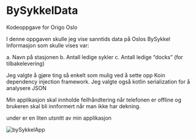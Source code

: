 # BySykkelData

Kodeoppgave for Origo Oslo

I denne oppgaven skulle jeg vise sanntids data på Oslos BySykkel
Informasjon som skulle vises var:

a. Navn på stasjonen
b. Antall ledige sykler
c. Antall ledige “docks” (for tilbakelevering) 

Jeg valgte å gjøre ting så enkelt som mulig ved å sette opp Koin dependency injection framework.
Jeg valgte også kotlin serialization for å analysere JSON

Min applikasjon skal innholde feilhåndtering når telefonen er offline
og brukeren skal bli innformert når man ikke har dekning.

under er en liten utsnitt av min applikasjon 


![bySykkelApp](https://user-images.githubusercontent.com/71320559/138570927-b2a9adec-bb38-4bfe-b320-95028f2ad089.jpg)


